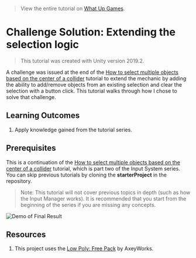 > View the entire tutorial on [What Up Games](https://www.whatupgames.com).
 
 # Challenge Solution: Extending the selection logic

  > This tutorial was created with Unity version 2019.2. 

A challenge was issued at the end of the [How to select multiple objects based on the center of a collider](https://yecats.github.io/2019/10/26/Select-multiple-objects-based-on-mid-point-of-collider.html) tutorial to extend the mechanic by adding the ability to add/remove objects from an existing selection and clear the selection with a button click. This tutorial walks through how I chose to solve that challenge.

## Learning Outcomes

1. Apply knowledge gained from the tutorial series.

## Prerequisites
This is a continuation of the [How to select multiple objects based on the center of a collider](https://gamedev-resources.com/how-to-select-multiple-objects-based-on-the-center-of-a-collider/) tutorial, which is part two of the Input System series. You can skip previous tutorials by cloning the **starterProject** in the repository.

> Note: This tutorial will not cover previous topics in depth (such as how the Input Manager works). It is recommended that you start from the beginning of the series if you are missing any concepts. 

![Demo of Final Result](https://yecats.github.io/tutorial/challenge-extending-selection-logic/images/final.gif)

## Resources
1. This project uses the [Low Poly: Free Pack](https://www.assetstore.unity3d.com/en/#!/content/58821) by AxeyWorks.
